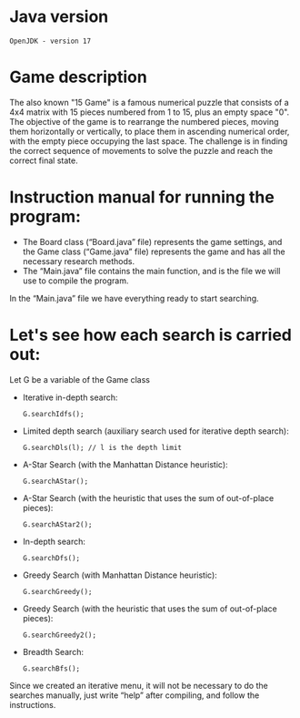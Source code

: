 # Java version

``` OpenJDK - version 17 ```

# Game description
The also known "15 Game" is a famous numerical puzzle that consists of a 4x4 matrix with 15 pieces numbered from 1 to 15, plus an empty space "0". The objective of the game is to rearrange the numbered pieces, moving them horizontally or vertically, to place them in ascending numerical order, with the empty piece occupying the last space. The challenge is in finding the correct sequence of movements to solve the puzzle and reach the correct final state.

# Instruction manual for running the program:

- The Board class (“Board.java” file) represents the game settings, and the Game class (“Game.java” file) represents the game
and has all the necessary research methods.
- The “Main.java” file contains the main function, and is the file we will use
to compile the program.

In the “Main.java” file we have everything ready to start searching.


# Let's see how each search is carried out:

Let G be a variable of the Game class

- Iterative in-depth search:

   ```G.searchIdfs();```

- Limited depth search (auxiliary search used for iterative depth search):

   ```G.searchDls(l); // l is the depth limit```

- A-Star Search (with the Manhattan Distance heuristic):

   ```G.searchAStar(); ```

- A-Star Search (with the heuristic that uses the sum of out-of-place pieces):

   ```G.searchAStar2(); ```

- In-depth search:

   ```G.searchDfs();```

- Greedy Search (with Manhattan Distance heuristic):

   ```G.searchGreedy(); ```

- Greedy Search (with the heuristic that uses the sum of out-of-place pieces):

  ``` G.searchGreedy2(); ```

- Breadth Search:

   ```G.searchBfs();```

Since we created an iterative menu, it will not be necessary to do the searches manually, just write “help” after compiling, and follow the instructions.
